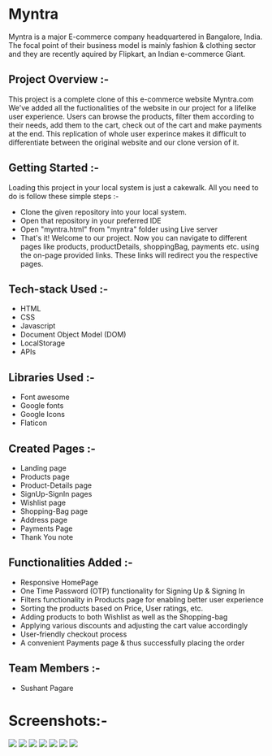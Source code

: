 # Myntra

Myntra is a major E-commerce company headquartered in Bangalore, India. The focal point of their business model is mainly fashion & clothing sector and they are recently aquired by Flipkart, an Indian e-commerce Giant.

## Project Overview :-

This project is a complete clone of this e-commerce website Myntra.com<br>
We've added all the fuctionalities of the website in our project for a lifelike user experience. Users can browse the products, filter them according to their needs, add them to the cart, check out of the cart and make payments at the end. This replication of whole user experince makes it difficult to differentiate between the original website and our clone version of it.

## Getting Started :-

Loading this project in your local system is just a cakewalk. All you need to do is follow these simple steps :-

<ul>
  <li>Clone the given repository into your local system.</li>
  <li>Open that repository in your preferred IDE</li>
  <li>Open "myntra.html" from "myntra" folder using Live server</li>
  <li>That's it! Welcome to our project. Now you can navigate to different pages like products, productDetails, shoppingBag, payments etc. using the on-page provided links. These links will redirect you the respective pages. 
</ul>

## Tech-stack Used :-

<ul>
  <li>HTML</li>
  <li>CSS</li>
  <li>Javascript</li>
  <li>Document Object Model (DOM)</li>
  <li>LocalStorage</li>
  <li>APIs</li>
</ul>

## Libraries Used :-

<ul>
  <li>Font awesome</li>
  <li>Google fonts</li>
  <li>Google Icons</li>
  <li>Flaticon</li>
</ul>

## Created Pages :-

<ul>
  <li>Landing page</li>
  <li>Products page</li>
  <li>Product-Details page</li>
  <li>SignUp-SignIn pages</li>
  <li>Wishlist page</li>
  <li>Shopping-Bag page</li>
  <li>Address page</li>
  <li>Payments Page</li>
  <li>Thank You note</li>
</ul>

## Functionalities Added :-

<ul>
<li>Responsive HomePage</li>
  <li>One Time Password (OTP) functionality for Signing Up & Signing In</li>
  <li>Filters functionality in Products page for enabling better user experience</li>
  <li>Sorting the products based on Price, User ratings, etc.</li>
  <li>Adding products to both Wishlist as well as the Shopping-bag</li>
  <li>Applying various discounts and adjusting the cart value accordingly</li>
  <li>User-friendly checkout process</li>
  <li>A convenient Payments page & thus successfully placing the order</li>
</ul>

## Team Members :-

<ul>
  <li>Sushant Pagare</li>
</ul>

<h1>Screenshots:-</h1>

<img src="https://i.imgur.com/1Oi2M0B.png">


  <img src="https://i.postimg.cc/VzCkpSmw/products-All.png">

 <img src="https://i.imgur.com/A457y9R.png">

<img src="https://i.imgur.com/GQfaK5Q.png">
<img src="https://i.imgur.com/fuQtAzY.png">
<img src="https://i.imgur.com/lreyljg.png">
<img src="https://i.imgur.com/ugRod60.png">
